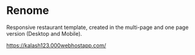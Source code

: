# Renome

Responsive restaurant template, created in the multi-page and one page version (Desktop and Mobile).

https://kalash123.000webhostapp.com/
